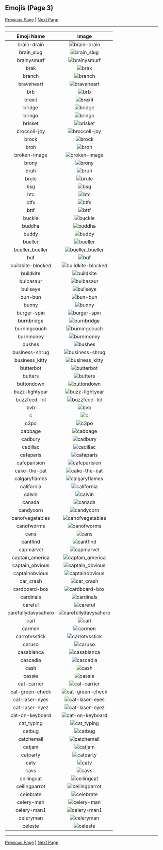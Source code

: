 
## Emojis (Page 3)

[Previous Page](/docs/chef/page-b-0002.md)
  | [Next Page](/docs/chef/page-c-0004.md)

<hr />

|Emoji Name|Image|
| :-: | :-: |
|brain-drain| ![brain-drain](/emojis/chef/brain-drain.png)|
|brain_slug| ![brain_slug](/emojis/chef/brain_slug.jpg)|
|brainysmurf| ![brainysmurf](/emojis/chef/brainysmurf.png)|
|brak| ![brak](/emojis/chef/brak.jpg)|
|branch| ![branch](/emojis/chef/branch.png)|
|braveheart| ![braveheart](/emojis/chef/braveheart.gif)|
|brb| ![brb](/emojis/chef/brb.png)|
|brexit| ![brexit](/emojis/chef/brexit.jpg)|
|bridge| ![bridge](/emojis/chef/bridge.png)|
|bringo| ![bringo](/emojis/chef/bringo.jpg)|
|brisket| ![brisket](/emojis/chef/brisket.png)|
|broccoli-joy| ![broccoli-joy](/emojis/chef/broccoli-joy.jpg)|
|brock| ![brock](/emojis/chef/brock.png)|
|broh| ![broh](/emojis/chef/broh.jpg)|
|broken-image| ![broken-image](/emojis/chef/broken-image.png)|
|brony| ![brony](/emojis/chef/brony.jpg)|
|bruh| ![bruh](/emojis/chef/bruh.png)|
|brule| ![brule](/emojis/chef/brule.jpg)|
|bsg| ![bsg](/emojis/chef/bsg.png)|
|btc| ![btc](/emojis/chef/btc.png)|
|btfs| ![btfs](/emojis/chef/btfs.gif)|
|bttf| ![bttf](/emojis/chef/bttf.png)|
|buckie| ![buckie](/emojis/chef/buckie.jpg)|
|buddha| ![buddha](/emojis/chef/buddha.png)|
|buddy| ![buddy](/emojis/chef/buddy.gif)|
|bueller| ![bueller](/emojis/chef/bueller.jpg)|
|bueller_bueller| ![bueller_bueller](/emojis/chef/bueller_bueller.jpg)|
|buf| ![buf](/emojis/chef/buf.png)|
|buildkite-blocked| ![buildkite-blocked](/emojis/chef/buildkite-blocked.png)|
|buildkite| ![buildkite](/emojis/chef/buildkite.png)|
|bulbasaur| ![bulbasaur](/emojis/chef/bulbasaur.png)|
|bullseye| ![bullseye](/emojis/chef/bullseye.png)|
|bun-bun| ![bun-bun](/emojis/chef/bun-bun.png)|
|bunny| ![bunny](/emojis/chef/bunny.png)|
|burger-spin| ![burger-spin](/emojis/chef/burger-spin.gif)|
|burnbridge| ![burnbridge](/emojis/chef/burnbridge.gif)|
|burningcouch| ![burningcouch](/emojis/chef/burningcouch.gif)|
|burnmoney| ![burnmoney](/emojis/chef/burnmoney.gif)|
|bushes| ![bushes](/emojis/chef/bushes.gif)|
|business-shrug| ![business-shrug](/emojis/chef/business-shrug.jpg)|
|business_kitty| ![business_kitty](/emojis/chef/business_kitty.png)|
|butterbot| ![butterbot](/emojis/chef/butterbot.png)|
|butters| ![butters](/emojis/chef/butters.jpg)|
|buttondown| ![buttondown](/emojis/chef/buttondown.png)|
|buzz-lightyear| ![buzz-lightyear](/emojis/chef/buzz-lightyear.png)|
|buzzfeed-lol| ![buzzfeed-lol](/emojis/chef/buzzfeed-lol.png)|
|bvb| ![bvb](/emojis/chef/bvb.png)|
|c| ![c](/emojis/chef/c.png)|
|c3po| ![c3po](/emojis/chef/c3po.png)|
|cabbage| ![cabbage](/emojis/chef/cabbage.jpg)|
|cadbury| ![cadbury](/emojis/chef/cadbury.png)|
|cadillac| ![cadillac](/emojis/chef/cadillac.png)|
|cafeparis| ![cafeparis](/emojis/chef/cafeparis.jpg)|
|cafeparisien| ![cafeparisien](/emojis/chef/cafeparisien.png)|
|cake-the-cat| ![cake-the-cat](/emojis/chef/cake-the-cat.jpg)|
|calgaryflames| ![calgaryflames](/emojis/chef/calgaryflames.gif)|
|california| ![california](/emojis/chef/california.jpg)|
|calvin| ![calvin](/emojis/chef/calvin.png)|
|canada| ![canada](/emojis/chef/canada.png)|
|candycorn| ![candycorn](/emojis/chef/candycorn.png)|
|canofvegetables| ![canofvegetables](/emojis/chef/canofvegetables.jpg)|
|canofworms| ![canofworms](/emojis/chef/canofworms.gif)|
|cans| ![cans](/emojis/chef/cans.jpg)|
|cantfind| ![cantfind](/emojis/chef/cantfind.gif)|
|capmarvel| ![capmarvel](/emojis/chef/capmarvel.png)|
|captain_america| ![captain_america](/emojis/chef/captain_america.jpg)|
|captain_obvious| ![captain_obvious](/emojis/chef/captain_obvious.png)|
|captainobvious| ![captainobvious](/emojis/chef/captainobvious.png)|
|car_crash| ![car_crash](/emojis/chef/car_crash.gif)|
|cardboard-box| ![cardboard-box](/emojis/chef/cardboard-box.jpg)|
|cardinals| ![cardinals](/emojis/chef/cardinals.gif)|
|careful| ![careful](/emojis/chef/careful.jpg)|
|carefullydavysahero| ![carefullydavysahero](/emojis/chef/carefullydavysahero.png)|
|carl| ![carl](/emojis/chef/carl.png)|
|carmen| ![carmen](/emojis/chef/carmen.jpg)|
|carrotvsstick| ![carrotvsstick](/emojis/chef/carrotvsstick.jpg)|
|caruso| ![caruso](/emojis/chef/caruso.png)|
|casablanca| ![casablanca](/emojis/chef/casablanca.png)|
|cascadia| ![cascadia](/emojis/chef/cascadia.png)|
|cash| ![cash](/emojis/chef/cash.gif)|
|cassie| ![cassie](/emojis/chef/cassie.jpg)|
|cat-carrier| ![cat-carrier](/emojis/chef/cat-carrier.png)|
|cat-green-check| ![cat-green-check](/emojis/chef/cat-green-check.png)|
|cat-laser-eyes| ![cat-laser-eyes](/emojis/chef/cat-laser-eyes.png)|
|cat-laser-eyez| ![cat-laser-eyez](/emojis/chef/cat-laser-eyez.gif)|
|cat-on-keyboard| ![cat-on-keyboard](/emojis/chef/cat-on-keyboard.png)|
|cat_typing| ![cat_typing](/emojis/chef/cat_typing.gif)|
|catbug| ![catbug](/emojis/chef/catbug.gif)|
|catchemall| ![catchemall](/emojis/chef/catchemall.png)|
|catjam| ![catjam](/emojis/chef/catjam.gif)|
|catparty| ![catparty](/emojis/chef/catparty.jpg)|
|catv| ![catv](/emojis/chef/catv.png)|
|cavs| ![cavs](/emojis/chef/cavs.gif)|
|ceilingcat| ![ceilingcat](/emojis/chef/ceilingcat.png)|
|ceilingparrot| ![ceilingparrot](/emojis/chef/ceilingparrot.gif)|
|celebrate| ![celebrate](/emojis/chef/celebrate.gif)|
|celery-man| ![celery-man](/emojis/chef/celery-man.gif)|
|celery-man1| ![celery-man1](/emojis/chef/celery-man1.gif)|
|celeryman| ![celeryman](/emojis/chef/celeryman.gif)|
|celeste| ![celeste](/emojis/chef/celeste.png)|

<hr/>

[Previous Page](/docs/chef/page-b-0002.md)
  | [Next Page](/docs/chef/page-c-0004.md)